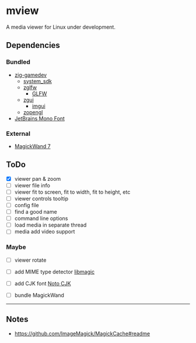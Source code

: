 # mview
A media viewer for Linux under development.

## Dependencies
### Bundled
- [zig-gamedev](https://github.com/zig-gamedev)
    - [system_sdk](https://github.com/zig-gamedev/system_sdk)
    - [zglfw](https://github.com/zig-gamedev/zglfw)
        - [GLFW](https://github.com/glfw/glfw)
    - [zgui](https://github.com/zig-gamedev/zgui)
        - [imgui](https://github.com/ocornut/imgui)
    - [zopengl](https://github.com/zig-gamedev/zopengl)
- [JetBrains Mono Font](https://www.jetbrains.com/lp/mono/)
### External
- [MagickWand 7](https://imagemagick.org/script/magick-wand.php)

## ToDo
- [X] viewer pan & zoom
- [ ] viewer file info
- [ ] viewer fit to screen, fit to width, fit to height, etc
- [ ] viewer controls tooltip
- [ ] config file
- [ ] find a good name
- [ ] command line options
- [ ] load media in separate thread
- [ ] media add video support
### Maybe
- [ ] viewer rotate
- [ ] add MIME type detector [libmagic](https://github.com/file/file)
- [ ] add CJK font [Noto CJK](https://github.com/notofonts/noto-cjk)
- [ ] bundle MagickWand


---

## Notes
- https://github.com/ImageMagick/MagickCache#readme